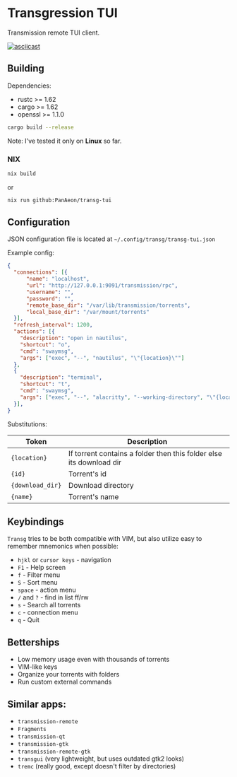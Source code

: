 # Transgression TUI

Transmission remote TUI client.

[![asciicast](https://asciinema.org/a/511535.svg)](https://asciinema.org/a/511535)


## Building

Dependencies:
* rustc   >= 1.62
* cargo   >= 1.62
* openssl  >= 1.1.0

```bash
cargo build --release
```
Note: I've tested it only on __Linux__  so far.

### NIX
```bash
nix build
```
or
```bash
nix run github:PanAeon/transg-tui
```


## Configuration

JSON configuration file is located at `~/.config/transg/transg-tui.json`

Example config:
```json
{
  "connections": [{
      "name": "localhost",
      "url": "http://127.0.0.1:9091/transmission/rpc",
      "username": "",
      "password": "",
      "remote_base_dir": "/var/lib/transmission/torrents",
      "local_base_dir": "/var/mount/torrents"
  }],
  "refresh_interval": 1200,
  "actions": [{
    "description": "open in nautilus",
    "shortcut": "o",
    "cmd": "swaymsg",
    "args": ["exec", "--", "nautilus", "\"{location}\""]
  },
  {
    "description": "terminal",
    "shortcut": "t",
    "cmd": "swaymsg",
    "args": ["exec", "--", "alacritty", "--working-directory", "\"{location}\""]
  }],
}
```
Substitutions:

|  Token            | Description                                                          |
| ----------------- | -------------------------------------------------------------------- |
|  `{location}`     | If torrent contains a folder then this folder else its download dir  |
|  `{id}`           | Torrent's id                                                         |
|  `{download_dir}` | Download directory                                                   |
|  `{name}`         | Torrent's name                                                       |

## Keybindings

`Transg` tries to be both compatible with VIM, but also utilize easy to remember mnemonics when possible:
* `hjkl` or `cursor keys`  - navigation
* `F1`                     - Help screen
*  `f`                     - Filter menu
* `S`                      - Sort menu
* `space`                  - action menu
* `/` and `?`              - find in list ff/rw
* `s`                      - Search all torrents
* `c`                      - connection menu
* `q`                      - Quit

## Betterships
* Low memory usage even with thousands of torrents
* VIM-like keys
* Organize your torrents with folders
* Run custom external commands

## Similar apps:
* `transmission-remote`
* `Fragments`
* `transmission-qt` 
* `transmission-gtk` 
* `transmission-remote-gtk`
* `transgui` (very lightweight, but uses outdated gtk2 looks)
* `tremc` (really good, except doesn't filter by directories)

